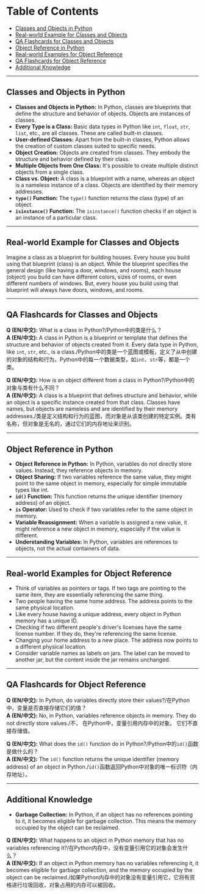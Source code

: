 # Table of Contents
- [Classes and Objects in Python](#classes-and-objects-in-python)
- [Real-world Example for Classes and Objects](#real-world-example-for-classes-and-objects)
- [QA Flashcards for Classes and Objects](#qa-flashcards-for-classes-and-objects)
- [Object Reference in Python](#object-reference-in-python)
- [Real-world Examples for Object Reference](#real-world-examples-for-object-reference)
- [QA Flashcards for Object Reference](#qa-flashcards-for-object-reference)
- [Additional Knowledge](#additional-knowledge)

---

## Classes and Objects in Python

- **Classes and Objects in Python:** In Python, classes are blueprints that define the structure and behavior of objects. Objects are instances of classes.
- **Every Type is a Class:** Basic data types in Python like `int`, `float`, `str`, `list`, etc., are all classes. These are called built-in classes.
- **User-defined Classes:** Apart from the built-in classes, Python allows the creation of custom classes suited to specific needs.
- **Object Creation:** Objects are created from classes. They embody the structure and behavior defined by their class.
- **Multiple Objects from One Class:** It's possible to create multiple distinct objects from a single class.
- **Class vs. Object:** A class is a blueprint with a name, whereas an object is a nameless instance of a class. Objects are identified by their memory addresses.
- **`type()` Function:** The `type()` function returns the class (type) of an object.
- **`isinstance()` Function:** The `isinstance()` function checks if an object is an instance of a particular class.

---

## Real-world Example for Classes and Objects

Imagine a class as a blueprint for building houses. Every house you build using that blueprint (class) is an object. While the blueprint specifies the general design (like having a door, windows, and rooms), each house (object) you build can have different colors, sizes of rooms, or even different numbers of windows. But, every house you build using that blueprint will always have doors, windows, and rooms.

---

## QA Flashcards for Classes and Objects

**Q (EN/中文):** What is a class in Python?/Python中的类是什么？  
**A (EN/中文):** A class in Python is a blueprint or template that defines the structure and behavior of objects created from it. Every data type in Python, like `int`, `str`, etc., is a class./Python中的类是一个蓝图或模板，定义了从中创建的对象的结构和行为。Python中的每一个数据类型，如`int`、`str`等，都是一个类。

**Q (EN/中文):** How is an object different from a class in Python?/Python中的对象与类有什么不同？  
**A (EN/中文):** A class is a blueprint that defines structure and behavior, while an object is a specific instance created from that class. Classes have names, but objects are nameless and are identified by their memory addresses./类是定义结构和行为的蓝图，而对象是从该类创建的特定实例。类有名称，但对象是无名的，通过它们的内存地址来识别。

---

## Object Reference in Python

- **Object Reference in Python:** In Python, variables do not directly store values. Instead, they reference objects in memory.
- **Object Sharing:** If two variables reference the same value, they might point to the same object in memory, especially for simple immutable types like int.
- **`id()` Function:** This function returns the unique identifier (memory address) of an object.
- **`is` Operator:** Used to check if two variables refer to the same object in memory.
- **Variable Reassignment:** When a variable is assigned a new value, it might reference a new object in memory, especially if the value is different.
- **Understanding Variables:** In Python, variables are references to objects, not the actual containers of data.

---

## Real-world Examples for Object Reference

- Think of variables as pointers or tags. If two tags are pointing to the same item, they are essentially referencing the same thing.
- Two people having the same home address. The address points to the same physical location.
- Like every house having a unique address, every object in Python memory has a unique ID.
- Checking if two different people's driver's licenses have the same license number. If they do, they're referencing the same license.
- Changing your home address to a new place. The address now points to a different physical location.
- Consider variable names as labels on jars. The label can be moved to another jar, but the content inside the jar remains unchanged.

---

## QA Flashcards for Object Reference

**Q (EN/中文):** In Python, do variables directly store their values?/在Python中，变量是否直接存储它们的值？  
**A (EN/中文):** No, in Python, variables reference objects in memory. They do not directly store values./不， 在Python中，变量引用内存中的对象。 它们不直接存储值。

**Q (EN/中文):** What does the `id()` function do in Python?/Python中的`id()`函数是做什么的？  
**A (EN/中文):** The `id()` function returns the unique identifier (memory address) of an object in Python./`id()`函数返回Python中对象的唯一标识符（内存地址）。

---

## Additional Knowledge

- **Garbage Collection:** In Python, if an object has no references pointing to it, it becomes eligible for garbage collection. This means the memory occupied by the object can be reclaimed.

**Q (EN/中文):** What happens to an object in Python memory that has no variables referencing it?/在Python内存中，没有变量引用它的对象会发生什么？  
**A (EN/中文):** If an object in Python memory has no variables referencing it, it becomes eligible for garbage collection, and the memory occupied by the object can be reclaimed./如果Python内存中的对象没有变量引用它，它将有资格进行垃圾回收，对象占用的内存可以被回收。

